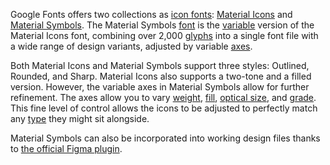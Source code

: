 Google Fonts offers two collections as [icon fonts](/glossary/icon_font): [Material Icons](https://fonts.google.com/icons?icon.set=Material+Icons) and [Material Symbols](https://fonts.google.com/icons?icon.set=Material+Symbols). The Material Symbols [font](/glossary/font) is the [variable](/glossary/variable_fonts) version of the Material Icons font, combining over 2,000 [glyphs](/glossary/glyph) into a single font file with a wide range of design variants, adjusted by variable [axes](/glossary/axis_in_variable_fonts).

Both Material Icons and Material Symbols support three styles: Outlined, Rounded, and Sharp. Material Icons also supports a two-tone and a filled version. However, the variable axes in Material Symbols allow for further refinement. The axes allow you to vary [weight](/glossary/weight_axis), [fill](/glossary/fill_axis), [optical size](/glossary/optical_size_axis), and [grade](/glossary/grade_axis). This fine level of control allows the icons to be adjusted to perfectly match any [type](/glossary/type) they might sit alongside.

Material Symbols can also be incorporated into working design files thanks to [the official Figma plugin](https://www.figma.com/community/plugin/1088610476491668236/Material-Symbols).
